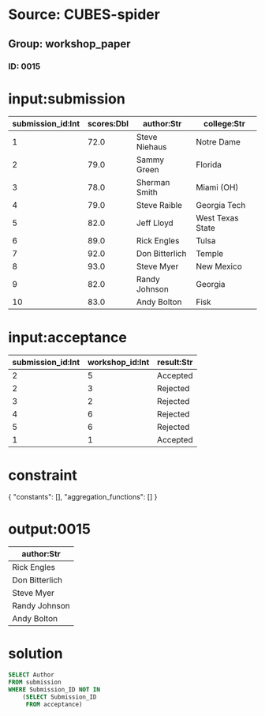 # Source: CUBES-spider
## Group: workshop_paper
### ID: 0015

# input:submission

| submission_id:Int | scores:Dbl | author:Str | college:Str |
|---|---|---|---|
| 1 | 72.0 | Steve Niehaus | Notre Dame |
| 2 | 79.0 | Sammy Green | Florida |
| 3 | 78.0 | Sherman Smith | Miami (OH) |
| 4 | 79.0 | Steve Raible | Georgia Tech |
| 5 | 82.0 | Jeff Lloyd | West Texas State |
| 6 | 89.0 | Rick Engles | Tulsa |
| 7 | 92.0 | Don Bitterlich | Temple |
| 8 | 93.0 | Steve Myer | New Mexico |
| 9 | 82.0 | Randy Johnson | Georgia |
| 10 | 83.0 | Andy Bolton | Fisk |

# input:acceptance

| submission_id:Int | workshop_id:Int | result:Str |
|---|---|---|
| 2 | 5 | Accepted |
| 2 | 3 | Rejected |
| 3 | 2 | Rejected |
| 4 | 6 | Rejected |
| 5 | 6 | Rejected |
| 1 | 1 | Accepted |

# constraint

{
  "constants": [],
  "aggregation_functions": []
}

# output:0015

| author:Str |
|---|
| Rick Engles |
| Don Bitterlich |
| Steve Myer |
| Randy Johnson |
| Andy Bolton |

# solution

```sql
SELECT Author
FROM submission
WHERE Submission_ID NOT IN
    (SELECT Submission_ID
     FROM acceptance)
```

